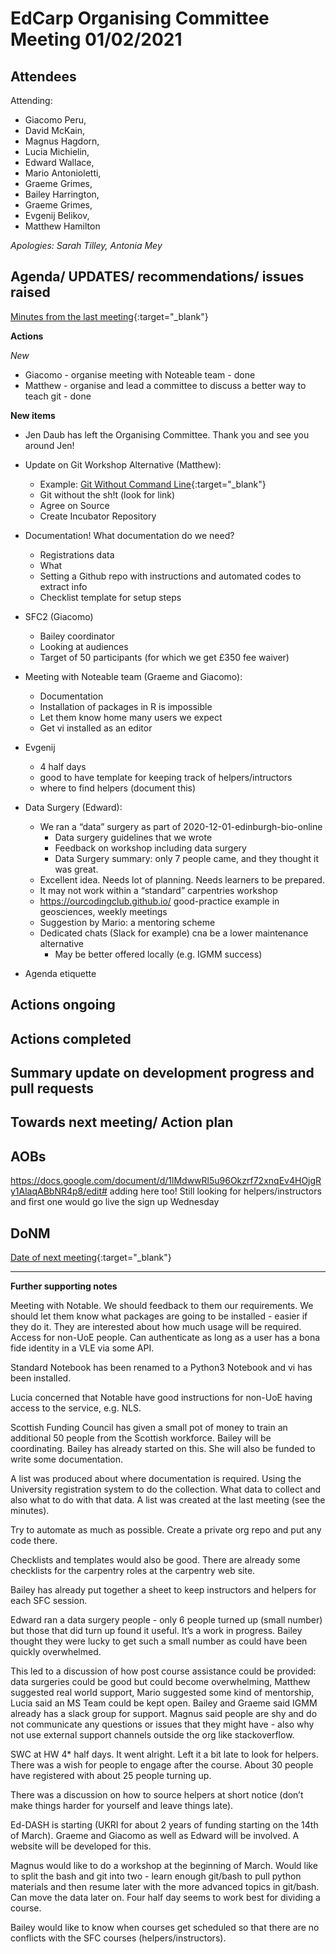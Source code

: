 # EdCarp Organising Committee Meeting 01/02/2021

## Attendees

Attending: 

* Giacomo Peru, 
* David McKain, 
* Magnus Hagdorn, 
* Lucia Michielin, 
* Edward Wallace, 
* Mario Antonioletti, 
* Graeme Grimes, 
* Bailey Harrington, 
* Graeme Grimes,  
* Evgenij Belikov, 
* Matthew Hamilton

*Apologies: Sarah Tilley, Antonia Mey*


## Agenda/ UPDATES/ recommendations/ issues raised

[Minutes from the last meeting](https://github.com/edcarp/organising-committee/blob/EdCarp-OrgCom-minutes-Rob/minutes/2020-12-16-EdCarp-Organising-Committee.md){:target="_blank"}

**Actions**

*New*

* Giacomo - organise meeting with Noteable team - done
* Matthew - organise and lead a committee to discuss a better way to teach git - done

**New items**

* Jen Daub has left the Organising Committee. Thank you and see you around Jen!
* Update on Git Workshop Alternative (Matthew): 
  * Example: [Git Without Command Line](https://rogerdudler.github.io/git-guide/){:target="_blank"}
  * Git without the sh!t (look for link)
  * Agree on Source
  * Create Incubator Repository
* Documentation! What documentation do we need?
  * Registrations data
  * What 
  * Setting a Github repo with instructions and automated codes to extract info
  * Checklist template for setup steps

* SFC2 (Giacomo)
  * Bailey coordinator
  * Looking at audiences
  * Target of 50 participants (for which we get £350 fee waiver)
* Meeting with Noteable team (Graeme and Giacomo):
  * Documentation
  * Installation of packages in R is impossible
  * Let them know home many users we expect
  * Get vi installed as an editor
* Evgenij
  * 4 half days
  * good to have template for keeping track of helpers/intructors
  * where to find helpers (document this)
* Data Surgery (Edward):
  * We ran a “data” surgery as part of 2020-12-01-edinburgh-bio-online
    * Data surgery guidelines that we wrote
    * Feedback on workshop including data surgery
    * Data Surgery summary: only 7 people came, and they thought it was great.
  * Excellent idea. Needs lot of planning. Needs learners to be prepared.
  * It may not work within a “standard” carpentries workshop
  * https://ourcodingclub.github.io/ good-practice example in geosciences, weekly meetings
  * Suggestion by Mario: a mentoring scheme
  * Dedicated chats (Slack for example) cna be a lower maintenance alternative
    * May be better offered locally (e.g. IGMM success)
* Agenda etiquette





## Actions ongoing


## Actions completed

## Summary update on development progress and pull requests

## Towards next meeting/ Action plan


## AOBs

https://docs.google.com/document/d/1lMdwwRl5u96Okzrf72xnqEv4HOjgRy1AlaqABbNR4p8/edit# adding here too! Still looking for helpers/instructors and first one would go live the sign up Wednesday 

## DoNM

[Date of next meeting](https://www.when2meet.com/?10836971-fKFdU){:target="_blank"}


---

**Further supporting notes**

Meeting with Notable. We should feedback to them our requirements. We should let them know what packages are going to be installed - easier if they do it. 
They are interested about how much usage will be required.
Access for non-UoE people. Can authenticate as long as a user has a bona fide identity in a VLE via some API. 

Standard Notebook has been renamed to a Python3 Notebook and vi has been installed.

Lucia concerned that Notable have good instructions for non-UoE having access to the service, e.g. NLS.

Scottish Funding Council has given a small pot of money to train an additional 50 people from the Scottish workforce. Bailey will be coordinating. Bailey has already started on this. She will also be funded to write some documentation.

A list was produced about where documentation is required. Using the University registration system to do the collection. What data to collect and also what to do with that data. A list was created at the last meeting (see the minutes).

Try to automate as much as possible. Create a private org repo and put any code there.

Checklists and templates would also be good. There are already some checklists for the carpentry roles at the carpentry web site.

Bailey has already put together a sheet to keep instructors and helpers for each SFC session.

Edward ran a data surgery people - only 6 people turned up (small number) but those that did turn up found it useful. It’s a work in progress. Bailey thought they were lucky to get such a small number as could have been quickly overwhelmed.

This led to a discussion of how post course assistance could be provided: data surgeries could be good but could become overwhelming, Matthew suggested real world support, Mario suggested some kind of mentorship, Lucia said an MS Team could be kept open. Bailey and Graeme said IGMM already has a slack group for support. Magnus said people are shy and do not communicate any questions or issues that they might have - also why not use external support channels outside the org like stackoverflow.

SWC at HW 4* half days. It went alright. Left it a bit late to look for helpers. There was a wish for people to engage after the course. About 30 people have registered with about 25 people turning up.

There was a discussion on how to source helpers at short notice (don’t make things harder for yourself and leave things late).

Ed-DASH is starting (UKRI for about 2 years of funding starting on the 14th of March). Graeme and Giacomo as well as Edward will be involved. A website will be developed for this.

Magnus would like to do a workshop at the beginning of March. Would like to split the bash and git into two - learn enough git/bash to pull python materials and then resume later with the more advanced topics in git/bash. Can move the data later on. Four half day seems to work best for dividing a course.

Bailey would like to know when courses get scheduled so that there are no conflicts with the SFC courses (helpers/instructors).



